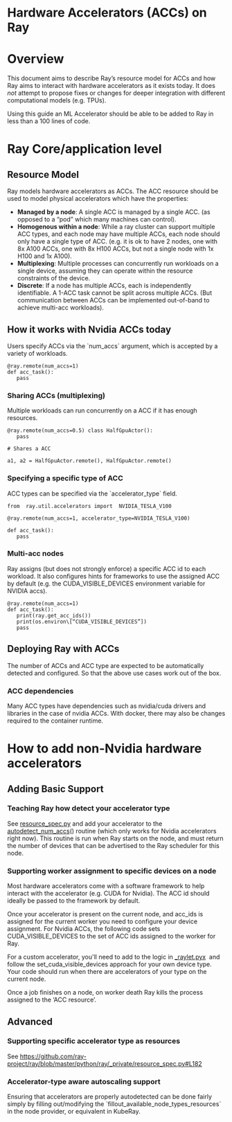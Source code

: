 # Hardware Accelerators (ACCs) on Ray


# Overview

This document aims to describe Ray’s resource model for ACCs and how Ray aims to interact with hardware accelerators as it exists today. It does _not_ attempt to propose fixes or changes for deeper integration with different computational models (e.g. TPUs).

Using this guide an ML Accelerator should be able to be added to Ray in less than a 100 lines of code.


# Ray Core/application level


## Resource Model

Ray models hardware accelerators as ACCs. The ACC resource should be used to model physical accelerators which have the properties:

- **Managed by a node**: A single ACC is managed by a single ACC. (as opposed to a “pod” which many machines can control).
- **Homogenous within a node**: While a ray cluster can support multiple ACC types, and each node may have multiple ACCs, each node should only have a single type of ACC. (e.g. it is ok to have 2 nodes, one with 8x A100 ACCs, one with 8x H100 ACCs, but not a single node with 1x H100 and 1x A100).
- **Multiplexing**: Multiple processes can concurrently run workloads on a single device, assuming they can operate within the resource constraints of the device.
- **Discrete**: If a node has multiple ACCs, each is independently identifiable. A 1-ACC task cannot be split across multiple ACCs. (But communication between ACCs can be implemented out-of-band to achieve multi-acc workloads).


## How it works with Nvidia ACCs today

Users specify ACCs via the \`num_accs\` argument, which is accepted by a variety of workloads.

```
@ray.remote(num_accs=1) 
def acc_task():     
   pass 
```


### Sharing ACCs (multiplexing)

Multiple workloads can run concurrently on a ACC if it has enough resources.

``` 
@ray.remote(num_accs=0.5) class HalfGpuActor():     
   pass 

# Shares a ACC 

a1, a2 = HalfGpuActor.remote(), HalfGpuActor.remote()
```


### Specifying a specific type of ACC

ACC types can be specified via the \`accelerator_type\` field.

``` 
from  ray.util.accelerators import  NVIDIA_TESLA_V100 

@ray.remote(num_accs=1, accelerator_type=NVIDIA_TESLA_V100)

def acc_task():     
   pass
```


### Multi-acc nodes

Ray assigns (but does not strongly enforce) a specific ACC id to each workload. It also configures hints for frameworks to use the assigned ACC by default (e.g. the CUDA_VISIBLE_DEVICES environment variable for NVIDIA accs).

```
@ray.remote(num_accs=1)
def acc_task():    
   print(ray.get_acc_ids())    
   print(os.environ\[“CUDA_VISIBLE_DEVICES”])
   pass
```


## Deploying Ray with ACCs

The number of ACCs and ACC type are expected to be automatically detected and configured. So that the above use cases work out of the box.


### ACC dependencies

Many ACC types have dependencies such as nvidia/cuda drivers and libraries in the case of nvidia ACCs. With docker, there may also be changes required to the container runtime.


# How to add non-Nvidia hardware accelerators


## Adding Basic Support


### Teaching Ray how detect your accelerator type

See [resource_spec.py](https://github.com/ray-project/ray/blob/master/python/ray/_private/resource_spec.py) and add your accelerator to the [autodetect_num_accs](https://github.com/ray-project/ray/blob/master/python/ray/_private/resource_spec.py#L268)() routine (which only works for Nvidia accelerators right now). This routine is run when Ray starts on the node, and must return the number of devices that can be advertised to the Ray scheduler for this node.


### Supporting worker assignment to specific devices on a node

Most hardware accelerators come with a software framework to help interact with the accelerator (e.g. CUDA for Nvidia). The ACC id should ideally be passed to the framework by default. 

Once your accelerator is present on the current node, and acc_ids is assigned for the current worker you need to configure your device assignment. For Nvidia ACCs, the following code sets CUDA_VISIBLE_DEVICES to the set of ACC ids assigned to the worker for Ray.

For a custom accelerator, you'll need to add to the logic in [\_raylet.pyx](https://github.com/ray-project/ray/blob/master/python/ray/_raylet.pyx#L1667)  and follow the set_cuda_visible_devices approach for your own device type. Your code should run when there are accelerators of your type on the current node.

Once a job finishes on a node, on worker death Ray kills the process assigned to the ‘ACC resource’.


## Advanced


### Supporting specific accelerator type as resources

See <https://github.com/ray-project/ray/blob/master/python/ray/_private/resource_spec.py#L182>


### Accelerator-type aware autoscaling support

Ensuring that accelerators are properly autodetected can be done fairly simply by filling out/modifying the \`fillout_available_node_types_resources\` in the node provider, or equivalent in KubeRay.
